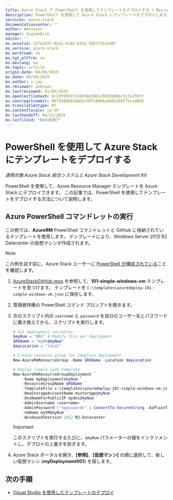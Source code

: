 ```yaml
---
title: Azure Stack で PowerShell を使用してテンプレートをデプロイする | Microsoft Docs
description: PowerShell を使用して Azure Stack にテンプレートをデプロイします。
services: azure-stack
documentationcenter: ''
author: WenJason
manager: digimobile
editor: ''
ms.assetid: 12fe32d7-0a1a-4c02-835d-7b97f151ed0f
ms.service: azure-stack
ms.workload: na
ms.tgt_pltfrm: na
ms.devlang: na
ms.topic: article
origin.date: 04/08/2019
ms.date: 04/29/2019
ms.author: v-jay
ms.reviewer: unknown
ms.lastreviewed: 01/04/2019
ms.openlocfilehash: 9c1df99557293030dc0b1c0693b0bbc517a3f0ff
ms.sourcegitcommit: 0973dddb81db03cf07c8966ad66526d775ced8b9
ms.translationtype: HT
ms.contentlocale: ja-JP
ms.lasthandoff: 04/23/2019
ms.locfileid: "64310357"
---
```

# <a name="deploy-a-template-to-azure-stack-using-powershell"></a>PowerShell を使用して Azure Stack にテンプレートをデプロイする

*適用対象:Azure Stack 統合システムと Azure Stack Development Kit*

PowerShell を使用して、Azure Resource Manager テンプレートを Azure Stack にデプロイできます。 この記事では、PowerShell を使用してテンプレートをデプロイする方法について説明します。

## <a name="run-azurerm-powershell-cmdlets"></a>Azure PowerShell コマンドレットの実行

この例では、**AzureRM** PowerShell コマンドレットと GitHub に格納されているテンプレートを使用します。 テンプレートにより、Windows Server 2012 R2 Datacenter の仮想マシンが作成されます。

>[!NOTE]
> この例を試す前に、Azure Stack ユーザーに [PowerShell が構成されている](azure-stack-powershell-configure-user.md)ことを確認します。

1. [AzureStackGitHub repo](https://aka.ms/AzureStackGitHub) を参照して、**101-simple-windows-vm** テンプレートを見つけます。 テンプレートを `C:\templates\azuredeploy-101-simple-windows-vm.json` に保存します。
2. 管理者特権の PowerShell コマンド プロンプトを開きます。
3. 次のスクリプト内の `username` と `password` を自分のユーザー名とパスワードに置き換えてから、スクリプトを実行します。

    ```powershell
    # Set deployment variables
    $myNum = "001" # Modify this per deployment
    $RGName = "myRG$myNum"
    $myLocation = "local"

    # Create resource group for template deployment
    New-AzureRmResourceGroup -Name $RGName -Location $myLocation

    # Deploy simple IaaS template
    New-AzureRmResourceGroupDeployment `
        -Name myDeployment$myNum `
        -ResourceGroupName $RGName `
        -TemplateFile c:\templates\azuredeploy-101-simple-windows-vm.json `
        -NewStorageAccountName mystorage$myNum `
        -DnsNameForPublicIP mydns$myNum `
        -AdminUsername <username> `
        -AdminPassword ("<password>" | ConvertTo-SecureString -AsPlainText -Force) `
        -VmName myVM$myNum `
        -WindowsOSVersion 2012-R2-Datacenter
    ```

    >[!IMPORTANT]
    > このスクリプトを実行するたびに、`$myNum` パラメーターの値をインクリメントし、デプロイの上書きを防ぎます。

4. Azure Stack ポータルを開き、**[参照]**、**[仮想マシン]** の順に選択して、新しい仮想マシン (**myDeployment001**) を探します。

## <a name="next-steps"></a>次の手順

- [Visual Studio を使用したテンプレートのデプロイ](azure-stack-deploy-template-visual-studio.md)

